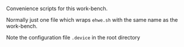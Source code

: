 Convenience scripts for this work-bench.

Normally just one file which wraps `ehwe.sh` with the same name as the
work-bench. 

Note the configuration file `.device` in the root directory
